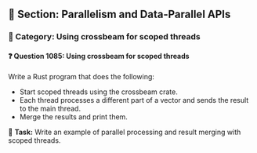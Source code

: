 ## 📘 Section: Parallelism and Data-Parallel APIs  
### 🔹 Category: Using crossbeam for scoped threads  
#### ❓ Question 1085: Using crossbeam for scoped threads

Write a Rust program that does the following:

- Start scoped threads using the crossbeam crate.
- Each thread processes a different part of a vector and sends the result to the main thread.
- Merge the results and print them.

🔧 **Task:** Write an example of parallel processing and result merging with scoped threads.
